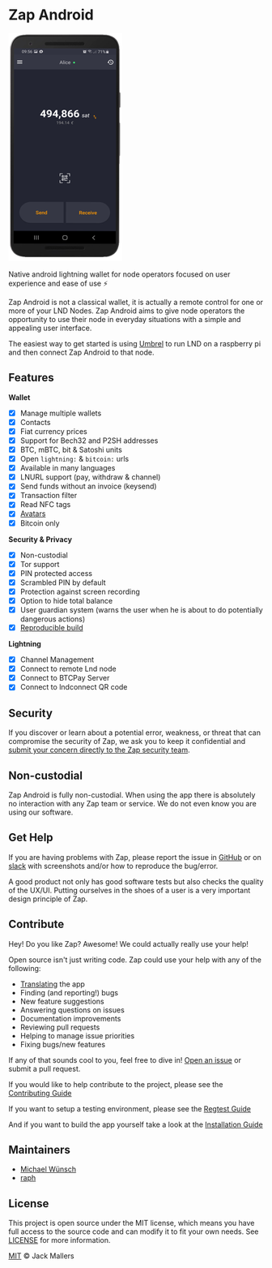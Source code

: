 # Zap Android

[![Screenshot of Zap Android app](docs/screenshot.png)](https://zaphq.io/)

Native android lightning wallet for node operators focused on user experience and ease of use ⚡️

Zap Android is not a classical wallet, it is actually a remote control for one or more of your LND Nodes. Zap Android aims to give node operators the opportunity to use their node in everyday situations with a simple and appealing user interface.

The easiest way to get started is using [Umbrel](https://getumbrel.com/) to run LND on a raspberry pi and then connect Zap Android to that node.

## Features

**Wallet**
- [x] Manage multiple wallets
- [x] Contacts
- [x] Fiat currency prices
- [x] Support for Bech32 and P2SH addresses
- [x] BTC, mBTC, bit & Satoshi units
- [x] Open `lightning:` & `bitcoin:` urls
- [x] Available in many languages
- [x] LNURL support (pay, withdraw & channel)
- [x] Send funds without an invoice (keysend)
- [x] Transaction filter
- [x] Read NFC tags
- [x] [Avatars](https://github.com/michaelWuensch/avathor-rfc#avathor) 
- [x] Bitcoin only

**Security & Privacy**
- [x] Non-custodial
- [x] Tor support
- [x] PIN protected access
- [x] Scrambled PIN by default
- [x] Protection against screen recording
- [x] Option to hide total balance
- [x] User guardian system (warns the user when he is about to do potentially dangerous actions)
- [x] [Reproducible build](https://walletscrutiny.com/android/zapsolutions.zap/)

**Lightning**
- [x] Channel Management
- [x] Connect to remote Lnd node
- [x] Connect to BTCPay Server
- [x] Connect to lndconnect QR code

## Security

If you discover or learn about a potential error, weakness, or threat that can compromise the security of Zap, we ask you to keep it confidential and [submit your concern directly to the Zap security team](mailto:jimmymowschess@gmail.com?subject=[GitHub]%20Zap%20Security).

## Non-custodial

Zap Android is fully non-custodial. When using the app there is absolutely no interaction with any Zap team or service. We do not even know you are using our software.

## Get Help

If you are having problems with Zap, please report the issue in [GitHub][issues] or on [slack][slack] with screenshots and/or how to reproduce the bug/error.

A good product not only has good software tests but also checks the quality of the UX/UI. Putting ourselves in the shoes of a user is a very important design principle of Zap.

## Contribute

Hey! Do you like Zap? Awesome! We could actually really use your help!

Open source isn't just writing code. Zap could use your help with any of the following:

- [Translating](docs/TRANSLATING.md) the app
- Finding (and reporting!) bugs
- New feature suggestions
- Answering questions on issues
- Documentation improvements
- Reviewing pull requests
- Helping to manage issue priorities
- Fixing bugs/new features

If any of that sounds cool to you, feel free to dive in! [Open an issue][issues] or submit a pull request.

If you would like to help contribute to the project, please see the [Contributing Guide](docs/CONTRIBUTING.md)

If you want to setup a testing environment, please see the [Regtest Guide](docs/REGTEST.md)

And if you want to build the app yourself take a look at the [Installation Guide](docs/INSTALL.md)

## Maintainers
- [Michael Wünsch](https://github.com/michaelWuensch)
- [raph](https://github.com/raphBTC)

## License

This project is open source under the MIT license, which means you have full access to the source code and can modify it to fit your own needs. See [LICENSE](LICENSE) for more information.

[MIT](LICENSE) © Jack Mallers

[issues]: https://github.com/LN-Zap/zap-android/issues
[slack]: https://join.slack.com/t/zaphq/shared_invite/enQtMzgyNDA2NDI2Nzg0LTQwZWQ2ZWEzOWFhMjRiNWZkZWMwYTA4MzA5NzhjMDNhNTM5YzliNDA4MmZkZWZkZTFmODM4ODJkYzU3YmI3ZmI
